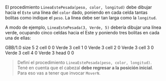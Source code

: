 El procedimiento `LineaEstePesada(peso, color, longitud)`
debe dibujar hacia el `Este` una línea del `color` dado, poniendo en cada celda tantas bolitas como indique el `peso`. La linea debe ser tan larga como la `longitud`. 

A modo de ejemplo, `LineaEstePesada(3, Verde, 5)` debería dibujar una línea verde, ocupando cinco celdas hacia el Este y poniendo tres bolitas en cada una de ellas:

<gs-board>
  GBB/1.0
  size 5 2
  cell 0 0 Verde 3 
  cell 1 0 Verde 3 
  cell 2 0 Verde 3
  cell 3 0 Verde 3
  cell 4 0 Verde 3
  head 0 0
</gs-board>

> Definí el procedimiento `LineaEstePesada(peso, color, longitud)`.
Tené en cuenta que el cabezal **debe regresar a la posición inicial**. Para eso vas a tener que invocar `MoverN`.